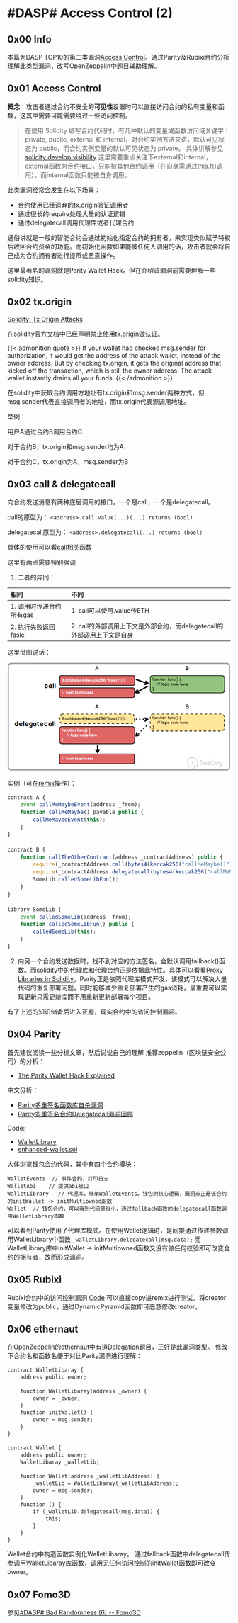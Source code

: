 # #DASP# Access Control (2)


## 0x00 Info

本篇为DASP TOP10的第二类漏洞[Access Control](https://www.dasp.co/#item-2)。通过Parity及Rubixi合约分析理解此类型漏洞，改写OpenZeppelin中题目辅助理解。

<!-- more -->

## 0x01 Access Control

**概念**：攻击者通过合约不安全的**可见性**设置时可以直接访问合约的私有变量和函数，这其中需要可能需要绕过一些访问控制。

> 在使用 Solidity 编写合约代码时，有几种默认的变量或函数访问域关键字：private, public, external 和 internal，对合约实例方法来讲，默认可见状态为 public，而合约实例变量的默认可见状态为 private。
> 具体讲解参见[solidity develop visibility](https://solidity.readthedocs.io/en/develop/contracts.html?highlight=private#visibility-and-getters)
> 这里需要重点关注下external和internal，external函数为合约接口，只能被其他合约调用（在自身需通过this.f()调用）。而internal函数只能被自身调用。

此类漏洞经常会发生在以下场景：
* 合约使用已经遗弃的tx.origin验证调用者
* 通过很长的require处理大量的认证逻辑
* 通过delegatecall调用代理库或者代理合约

通俗讲就是一般的智能合约会通过初始化指定合约的拥有者，来实现类似赋予特权后收回合约资金的功能。而初始化函数如果能被任何人调用的话，攻击者就会将自己成为合约拥有者进行提币或恶意操作。

这里最著名的漏洞就是Parity Wallet Hack。但在介绍该漏洞前需要理解一些solidity知识。

## 0x02 tx.origin

[Solidity: Tx Origin Attacks](https://medium.com/coinmonks/solidity-tx-origin-attacks-58211ad95514)

在solidity官方文档中已经声明[禁止使用tx.origin做认证](http://solidity.readthedocs.io/en/develop/security-considerations.html#tx-origin)。

{{< admonition quote >}}
If your wallet had checked msg.sender for authorization, it would get the address of the attack wallet, instead of the owner address. But by checking tx.origin, it gets the original address that kicked off the transaction, which is still the owner address. The attack wallet instantly drains all your funds.
{{< /admonition >}}

在solidity中获取合约调用方地址有tx.origin和msg.sender两种方式，但msg.sender代表直接调用者的地址，而tx.origin代表源调用地址。

举例：

用户A通过合约B调用合约C

对于合约B，tx.origin和msg.sender均为A

对于合约C，tx.origin为A，msg.sender为B

## 0x03 call & delegatecall

向合约发送消息有两种底层调用的接口，一个是call，一个是delegatecall。

call的原型为：
`<address>.call.value(...)(...) returns (bool)`

delegatecall原型为：
`<address>.delegatecall(...) returns (bool)`

具体的使用可以看[call相关函数](http://me.tryblockchain.org/Solidity-call-callcode-delegatecall.html)

这里有两点需要特别强调
1. 二者的异同：

| 相同 | 不同 |
| :--- | :--- |
| 1. 调用时传递合约所有gas | 1. call可以使用.value传ETH |
| 2. 执行失败返回fasle | 2. call的外部调用上下文是外部合约，而delegatecall的外部调用上下文是自身 |

这里借图说话：

![](DASP-Access-Control-3/1.png)

实例（可在[remix](https://remix.ethereum.org)操作）：
```js
contract A {
    event callMeMaybeEvent(address _from);
    function callMeMaybe() payable public {
        callMeMaybeEvent(this);
    }
}

contract B {
    function callTheOtherContract(address _contractAddress) public {
        require(_contractAddress.call(bytes4(keccak256("callMeMaybe()"))));
        require(_contractAddress.delegatecall(bytes4(keccak256("callMeMaybe()"))));
        SomeLib.calledSomeLibFun();
    }
}

library SomeLib {
    event calledSomeLib(address _from);
    function calledSomeLibFun() public {
        calledSomeLib(this);
    }
}
```

2. 向另一个合约发送数据时，找不到对应的方法签名，会默认调用fallback()函数。而solidity中的代理库和代理合约正是依据此特性。具体可以看看[Proxy Libraries in Solidity](https://blog.zeppelin.solutions/proxy-libraries-in-solidity-79fbe4b970fd)。Parity正是依照代理库模式开发，该模式可以解决大量代码的重复部署问题，同时能够减少重复部署产生的gas消耗，最重要可以实现更新只需更新库而不用重新更新部署每个项目。

有了上述的知识储备后进入正题，现实合约中的访问控制漏洞。


## 0x04 Parity 

首先建议阅读一些分析文章，然后说说自己的理解
推荐zeppelin（区块链安全公司）的分析：
* [The Parity Wallet Hack Explained](https://blog.zeppelin.solutions/on-the-parity-wallet-multisig-hack-405a8c12e8f7)

中文分析：
* [Parity多重签名函数库自杀漏洞](http://www.freebuf.com/vuls/177805.html)
* [Parity多重签名合约Delegatecall漏洞回顾](http://www.freebuf.com/vuls/177886.html)

Code:
* [WalletLibrary](https://etherscan.io/address/0x863df6bfa4469f3ead0be8f9f2aae51c91a907b4#code)
* [enhanced-wallet.sol
](https://github.com/paritytech/parity-ethereum/blob/4d08e7b0aec46443bf26547b17d10cb302672835/js/src/contracts/snippets/enhanced-wallet.sol#L424)

大体浏览钱包合约代码，其中有四个合约模块：
```solidity
WalletEvents  // 事件合约，打印日志
WalletAbi    // 提供abi接口
WalletLibrary   // 代理库，继承WalletEvents。钱包的核心逻辑，漏洞点正是该合约的initWallet -> initMultiowned函数
Wallet  // 钱包合约，可以看到代码量很小，通过fallback函数的delegatecall函数调用WalletLibrary函数
```

可以看到Parity使用了代理库模式。在使用Wallet逻辑时，是间接通过传递参数调用WalletLibrary中函数
`_walletLibrary.delegatecall(msg.data);`
而WalletLibrary库中initWallet -> initMultiowned函数又没有做任何校验即可改变合约的拥有者，故而形成漏洞。

## 0x05 Rubixi

Rubixi合约中的访问控制漏洞 [Code](https://etherscan.io/address/0xe82719202e5965Cf5D9B6673B7503a3b92DE20be#code)
可以直接copy进remix进行测试。将creator变量修改为public，通过DynamicPyramid函数即可恶意修改creator。

## 0x06 ethernaut

在OpenZeppelin的[ethernaut](https://github.com/OpenZeppelin/ethernaut)中有道[Delegation](https://github.com/OpenZeppelin/ethernaut/blob/master/contracts/levels/Delegation.sol)题目，正好是此漏洞类型。
修改下合约名和函数名便于对比Parity漏洞进行理解：
```solidity
contract WalletLibaray {
    address public owner;

    function WalletLibaray(address _owner) {
        owner = _owner;
    }
    function initWallet() {
        owner = msg.sender;
    }
}

contract Wallet {
    address public owner;
    WalletLibaray _walletLib;

    function Wallet(address _walletLibAddress) {
        _walletLib = WalletLibaray(_walletLibAddress);
        owner = msg.sender;
    }
    function () {
        if (_walletLib.delegatecall(msg.data)) {
            this;
        }
    }
}
```
Wallet合约中构造函数实例化WalletLibaray。
通过fallback函数中delegatecall传参调用WalletLibaray库函数，调用无任何访问控制的initWallet函数即可改变owner。

## 0x07 Fomo3D

参见[#DASP# Bad Randomness (6) -- Fomo3D](https://houugen.fun/2018/08/09/DASP-Bad-Randomness-6/#more)

